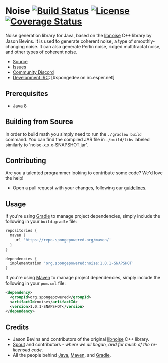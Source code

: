 # Noise [![Build Status](http://img.shields.io/travis/SpongePowered/noise/develop.svg?style=flat)](https://travis-ci.org/SpongePowered/noise) [![License](http://img.shields.io/badge/license-MIT-lightgrey.svg?style=flat)][License] [![Coverage Status](https://coveralls.io/repos/github/SpongePowered/noise/badge.svg)](https://coveralls.io/github/SpongePowered/noise)

Noise generation library for Java, based on the [libnoise](http://libnoise.sourceforge.net/) C++ library by Jason Bevins. It is used to generate coherent noise, a type of smoothly-changing noise. It can also generate Perlin noise, ridged multifractal noise, and other types of coherent noise.

* [Source]
* [Issues]
* [Community Discord]
* [Development IRC]: [#spongedev on irc.esper.net]

## Prerequisites
* Java 8

## Building from Source
In order to build math you simply need to run the `./gradlew build` command. You can find the compiled JAR file in `./build/libs` labeled similarly to 'noise-x.x.x-SNAPSHOT.jar'.

## Contributing
Are you a talented programmer looking to contribute some code? We'd love the help!
* Open a pull request with your changes, following our [guidelines](CONTRIBUTING.md).

## Usage
If you're using [Gradle] to manage project dependencies, simply include the following in your `build.gradle` file:
```gradle
repositories {
  maven {
    url 'https://repo.spongepowered.org/maven/'
  }
}

dependencies {
  implementation 'org.spongepowered:noise:1.0.1-SNAPSHOT'
}
```

If you're using [Maven] to manage project dependencies, simply include the following in your `pom.xml` file:
```xml
<dependency>
  <groupId>org.spongepowered</groupId>
  <artifactId>noise</artifactId>
  <version>1.0.1-SNAPSHOT</version>
</dependency>
```

## Credits
* Jason Bevins and contributors of the original [libnoise](http://libnoise.sourceforge.net/) C++ library.
* [Spout](https://spout.org/) and contributors - *where we all began, and for much of the re-licensed code.*
* All the people behind [Java](http://www.oracle.com/technetwork/java/index.html), [Maven], and [Gradle].

[Gradle]: https://gradle.org
[Maven]: https://maven.apache.org/
[Source]: https://github.com/SpongePowered/noise
[Issues]: https://github.com/SpongePowered/noise/issues
[License]: https://opensource.org/licenses/MIT
[Community Discord]: https://discord.gg/PtaGRAs
[Development IRC]: https://webchat.esper.net/?channels=spongedev
